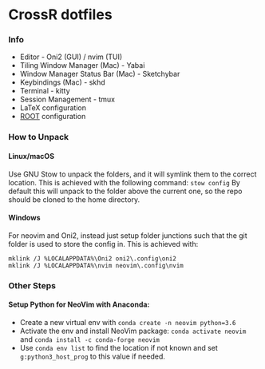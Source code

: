 # CrossR dotfiles

### Info

* Editor - Oni2 (GUI) / nvim (TUI)
* Tiling Window Manager (Mac) - Yabai
* Window Manager Status Bar (Mac) - Sketchybar
* Keybindings (Mac) - skhd
* Terminal - kitty
* Session Management - tmux
* LaTeX configuration
* [ROOT](https://root.cern/) configuration

### How to Unpack

#### Linux/macOS

Use GNU Stow to unpack the folders, and it will symlink them to the correct
location. This is achieved with the following command:
`stow config`
By default this will unpack to the folder above the current one, so the
repo should be cloned to the home directory.

#### Windows

For neovim and Oni2, instead just setup folder junctions such that the git
folder is used to store the config in. This is achieved with:

```batch
mklink /J %LOCALAPPDATA%\Oni2 oni2\.config\oni2
mklink /J %LOCALAPPDATA%\nvim neovim\.config\nvim
```

### Other Steps

#### Setup Python for NeoVim with Anaconda:

*   Create a new virtual env with `conda create -n neovim python=3.6`
*   Activate the env and install NeoVim package: `conda activate neovim` and `conda install -c conda-forge neovim`
*   Use `conda env list` to find the location if not known and set `g:python3_host_prog` to this value if needed.

